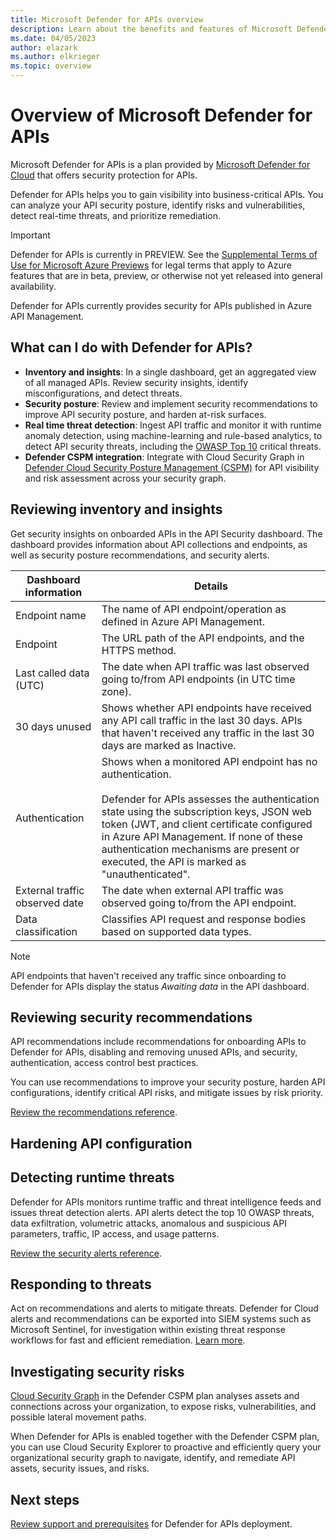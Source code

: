 ```yaml
---
title: Microsoft Defender for APIs overview
description: Learn about the benefits and features of Microsoft Defender for APIs
ms.date: 04/05/2023
author: elazark
ms.author: elkrieger
ms.topic: overview
---
```


# Overview of Microsoft Defender for APIs

Microsoft Defender for APIs is a plan provided by [Microsoft Defender for Cloud](defender-for-cloud-introduction) that offers security protection for APIs.

Defender for APIs helps you to gain visibility into business-critical APIs. You can analyze your API security posture, identify risks and vulnerabilities, detect real-time threats, and prioritize remediation.


> [!IMPORTANT]
> Defender for APIs is currently in PREVIEW.
> See the [Supplemental Terms of Use for Microsoft Azure Previews](https://azure.microsoft.com/support/legal/preview-supplemental-terms/) for legal terms that apply to Azure features that are in beta, preview, or otherwise not yet released into general availability.

Defender for APIs currently provides security for APIs published in Azure API Management.

## What can I do with Defender for APIs?

- **Inventory and insights**: In a single dashboard, get an aggregated view of all managed APIs. Review security insights, identify misconfigurations, and detect threats.
- **Security posture**: Review and implement security recommendations to improve API security posture, and harden at-risk surfaces.
- **Real time threat detection**: Ingest API traffic and monitor it with runtime anomaly detection, using machine-learning and rule-based analytics, to detect API security threats, including the [OWASP Top 10](https://owasp.org/www-project-top-ten/) critical threats.
- **Defender CSPM integration**: Integrate with Cloud Security Graph in [Defender Cloud Security Posture Management (CSPM)](concept-cloud-security-posture-management.md) for API visibility and risk assessment across your security graph.


## Reviewing inventory and insights

Get security insights on onboarded APIs in the API Security dashboard. The dashboard provides information about API collections and endpoints, as well as security posture recommendations, and security alerts.


**Dashboard information** | **Details**
--- | ---
Endpoint name | The name of API endpoint/operation as defined in Azure API Management.
Endpoint | The URL path of the API endpoints, and the HTTPS method. 
Last called data (UTC) | The date when API traffic was last observed going to/from API endpoints (in UTC time zone). 
30 days unused | Shows whether API endpoints have received any API call traffic in the last 30 days. APIs that haven't received any traffic in the last 30 days are marked as Inactive. 
Authentication | Shows when a monitored API endpoint has no authentication. <br/><br/> Defender for APIs assesses the authentication state using the subscription keys, JSON web token (JWT, and client certificate configured in Azure API Management. If none of these authentication mechanisms are present or executed, the API is marked as "unauthenticated".
External traffic observed date | The date when external API traffic was observed going to/from the API endpoint. 
Data classification | Classifies API request and response bodies based on supported data types. 

> [!NOTE]
> API endpoints that haven't received any traffic since onboarding to Defender for APIs display the status *Awaiting data* in the API dashboard.

## Reviewing security recommendations

API recommendations include recommendations for onboarding APIs to Defender for APIs, disabling and removing unused APIs, and security, authentication, access control best practices.

You can use recommendations to improve your security posture, harden API configurations, identify critical API risks, and mitigate issues by risk priority.

[Review the recommendations reference](recommendations-reference.md).


## Hardening API configuration



## Detecting runtime threats

Defender for APIs monitors runtime traffic and threat intelligence feeds and issues threat detection alerts. API alerts detect the top 10 OWASP threats, data exfiltration, volumetric attacks, anomalous and suspicious API parameters, traffic, IP access, and usage patterns.

[Review the security alerts reference](alerts-reference.md).

## Responding to threats

Act on recommendations and alerts to mitigate threats. Defender for Cloud alerts and recommendations can be exported into SIEM systems such as Microsoft Sentinel, for investigation within existing threat response workflows for fast and efficient remediation. [Learn more](export-to-siem.md).

## Investigating security risks

[Cloud Security Graph](concept-attack-path.md) in the Defender CSPM plan analyses assets and connections across your organization, to expose risks, vulnerabilities, and possible lateral movement paths. 

When Defender for APIs is enabled together with the Defender CSPM plan, you can use Cloud Security Explorer to proactive and efficiently query your organizational security graph to navigate, identify, and remediate API assets, security issues, and risks.

## Next steps

[Review support and prerequisites](defender-for-apis-prepare.md) for Defender for APIs deployment.
